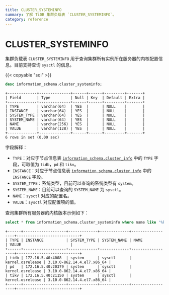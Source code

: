 ```yaml
---
title: CLUSTER_SYSTEMINFO
summary: 了解 TiDB 集群负载表 `CLUSTER_SYSTEMINFO`。
category: reference
---
```


# CLUSTER_SYSTEMINFO

集群负载表 `CLUSTER_SYSTEMINFO` 用于查询集群所有实例所在服务器的内核配置信息。目前支持查询 `sysctl` 的信息。

{{< copyable "sql" >}}

```sql
desc information_schema.cluster_systeminfo;
```

```
+-------------+--------------+------+------+---------+-------+
| Field       | Type         | Null | Key  | Default | Extra |
+-------------+--------------+------+------+---------+-------+
| TYPE        | varchar(64)  | YES  |      | NULL    |       |
| INSTANCE    | varchar(64)  | YES  |      | NULL    |       |
| SYSTEM_TYPE | varchar(64)  | YES  |      | NULL    |       |
| SYSTEM_NAME | varchar(64)  | YES  |      | NULL    |       |
| NAME        | varchar(256) | YES  |      | NULL    |       |
| VALUE       | varchar(128) | YES  |      | NULL    |       |
+-------------+--------------+------+------+---------+-------+
6 rows in set (0.00 sec)
```

字段解释：

* `TYPE`：对应于节点信息表 [`information_schema.cluster_info`](/reference/system-databases/cluster-info.md) 中的 `TYPE` 字段，可取值为 `tidb`，`pd` 和 `tikv`。
* `INSTANCE`：对应于节点信息表 [`information_schema.cluster_info`](/reference/system-databases/information-schema.md) 中的 `INSTANCE` 字段。
* `SYSTEM_TYPE`：系统类型，目前可以查询的系统类型有 `system`。
* `SYSTEM_NAME`：目前可以查询的 `SYSTEM_NAME` 为 `sysctl`。
* `NAME`：`sysctl` 对应的配置名。
* `VALUE`：`sysctl` 对应配置项的值。

查询集群所有服务器的内核版本示例如下：

```sql
select * from information_schema.cluster_systeminfo where name like '%kernel.osrelease%'
```

```
+------+-------------------+-------------+-------------+------------------+----------------------------+
| TYPE | INSTANCE          | SYSTEM_TYPE | SYSTEM_NAME | NAME             | VALUE                      |
+------+-------------------+-------------+-------------+------------------+----------------------------+
| tidb | 172.16.5.40:4008  | system      | sysctl      | kernel.osrelease | 3.10.0-862.14.4.el7.x86_64 |
| pd   | 172.16.5.40:20379 | system      | sysctl      | kernel.osrelease | 3.10.0-862.14.4.el7.x86_64 |
| tikv | 172.16.5.40:21150 | system      | sysctl      | kernel.osrelease | 3.10.0-862.14.4.el7.x86_64 |
+------+-------------------+-------------+-------------+------------------+----------------------------+
```
